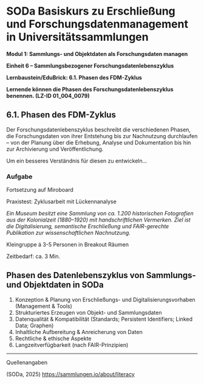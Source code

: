 <!--

author: Canan Hastik 
author: 
email:    
version:  v1
language: DE
lizenz: cc by
modultitel: Modul 1, Teil 1: Sammlungs- und Objektdaten als Forschungsdaten managen
eineit: 6
einheitstitel: Open Science in wissenschaftlichen Universitätssammlungen
lernziele:

icon:     https://raw.githubusercontent.com/chastik/Beratung_Dateityp_Bild/refs/heads/main/SODa-Logo_full.svg
link:     https://raw.githubusercontent.com/chastik/Beratung/refs/heads/main/soda.css

comment:  WissKi SODA OERs

-->

# SODa Basiskurs zu Erschließung und Forschungsdatenmanagement in Universitätssammlungen

**Modul 1: Sammlungs- und Objektdaten als Forschungsdaten managen**

**Einheit 6 – Sammlungsbezogener Forschungsdatenlebenszyklus**

**Lernbaustein/EduBrick: 6.1. Phasen des FDM-Zyklus**

**Lernende können die Phasen des Forschungsdatenlebenszyklus benennen. (LZ-ID 01_004_0079)**

## 6.1. Phasen des FDM-Zyklus 

Der Forschungsdatenlebenszyklus beschreibt die verschiedenen Phasen, die Forschungsdaten von ihrer Entstehung bis zur Nachnutzung durchlaufen – von der Planung über die Erhebung, Analyse und Dokumentation bis hin zur Archivierung und Veröffentlichung. 

Um ein besseres Verständnis für diesen zu entwickeln...

### Aufgabe

Fortsetzung auf Miroboard

Praxistest: Zyklusarbeit mit Lückennanalyse

*Ein Museum besitzt eine Sammlung von ca. 1.200 historischen Fotografien aus der Kolonialzeit (1880–1920) mit handschriftlichen Vermerken. Ziel ist die Digitalisierung, semantische Erschließung und FAIR-gerechte Publikation zur wissenschaftlichen Nachnutzung.*

Kleingruppe á 3-5 Personen in Breakout Räumen  

Zeitbedarf: ca. 3 Min.


## Phasen des Datenlebenszyklus von Sammlungs- und Objektdaten in SODa

1. Konzeption & Planung von Erschließungs- und Digitalisierungsvorhaben (Management & Tools)
2. Strukturiertes Erzeugen von Objekt- und Sammlungsdaten
3. Datenqualität & Kompatibilität (Standards; Persistent Identifiers; Linked Data; Graphen)
4. Inhaltliche Aufbereitung & Anreicherung von Daten
5. Rechtliche & ethische Aspekte
6. Langzeitverfügbarkeit (nach FAIR-Prinzipien)


-----------
Quellenangaben

(SODa, 2025) https://sammlungen.io/about/literacy
